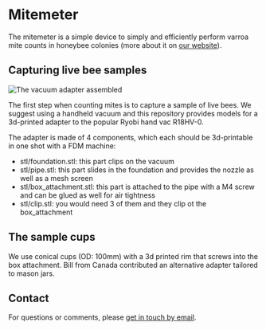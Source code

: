 # Mitemeter

The mitemeter is a simple device to simply and efficiently perform varroa mite counts in honeybee colonies (more about it on [our website](https://hivyleague.com)).


## Capturing live bee samples

![The vacuum adapter assembled](/img/vacuum_ryobi.png)

The first step when counting mites is to capture a sample of live bees. We suggest using a handheld vacuum and this repository provides models for a 3d-printed adapter to the popular Ryobi hand vac R18HV-0.

The adapter is made of 4 components, which each should be 3d-printable in one shot with a FDM machine:

* stl/foundation.stl: this part clips on the vacuum
* stl/pipe.stl: this part slides in the foundation and provides the nozzle as well as a mesh screen
* stl/box_attachment.stl: this part is attached to the pipe with a M4 screw and can be glued as well for air tightness
* stl/clip.stl: you would need 3 of them and they clip ot the box_attachment

## The sample cups

We use conical cups (OD: 100mm) with a 3d printed rim that screws into
the box attachment. Bill from Canada contributed an alternative
adapter tailored to mason jars.



## Contact

For questions or comments, please [get in touch by email](mailto:william@hivyleague.com).
